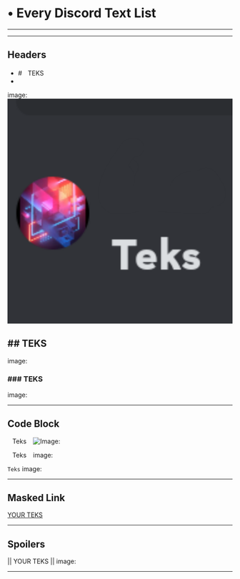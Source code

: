 # • Every Discord Text List
-----------------------

-----------------------
## Headers

- #ㅤTEKS
- 
image:
![Image](https://github.com/RamaTheDL/DiscordFont/blob/main/Image/20230915_131648.png)

## ## TEKS
image:

### ### TEKS
image:

-----------------------
## Code Block

` ` Teks ` `
![Image:](https://)

`` `` Teks `` `` 
image:

``` Teks ``` 
image:

-----------------------
##  Masked Link

[YOUR TEKS](links)

-----------------------
## Spoilers

|| YOUR TEKS ||
image:

-----------------------
